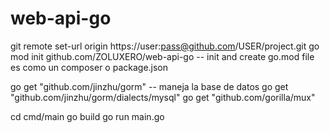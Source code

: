 # web-api-go
git remote set-url origin https://user:pass@github.com/USER/project.git
go mod init github.com/ZOLUXERO/web-api-go -- init and create go.mod file es como un composer o package.json

go get "github.com/jinzhu/gorm" -- maneja la base de datos
go get "github.com/jinzhu/gorm/dialects/mysql"
go get "github.com/gorilla/mux"

cd cmd/main
go build
go run main.go